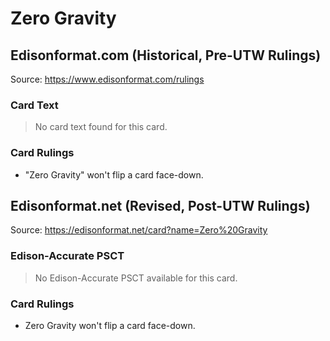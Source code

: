# Zero Gravity

## Edisonformat.com (Historical, Pre-UTW Rulings)

Source: https://www.edisonformat.com/rulings

### Card Text

> No card text found for this card.

### Card Rulings

*   "Zero Gravity" won't flip a card face-down.

## Edisonformat.net (Revised, Post-UTW Rulings)

Source: https://edisonformat.net/card?name=Zero%20Gravity

### Edison-Accurate PSCT

> No Edison-Accurate PSCT available for this card.

### Card Rulings

*   Zero Gravity won't flip a card face-down.
            